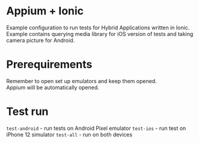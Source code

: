 # Appium + Ionic

Example configuration to run tests for Hybrid Applications written in Ionic. Example contains querying media library for iOS version of tests and taking camera picture for Android.

# Prerequirements
Remember to open set up emulators and keep them opened.  
Appium will be automatically opened.

# Test run

`test-android` - run tests on Android Pixel emulator
`test-ios` - run test on iPhone 12 simulator
`test-all` - run on both devices